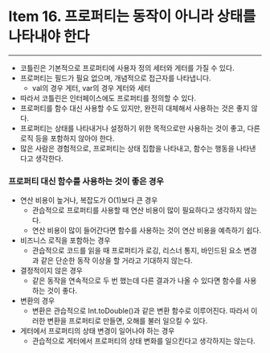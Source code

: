 # Item 16. 프로퍼티는 동작이 아니라 상태를 나타내야 한다

- - -

* 코틀린은 기본적으로 프로퍼티에 사용자 정의 세터와 게터를 가질 수 있다.
* 프로퍼티는 필드가 필요 없으며, 개념적으로 접근자를 나타냅니다.
  * val의 경우 게터, var의 경우 게터와 세터
* 따라서 코틀린은 인터페이스에도 프로퍼티를 정의할 수 있다.
* 프로퍼티를 함수 대신 사용할 수도 있지만, 완전히 대체해서 사용하는 것은 좋지 않다.
* 프로퍼티는 상태를 나타내거나 설정하기 위한 목적으로만 사용하는 것이 좋고, 다른 로직 등을 포함하지 않아야 한다.
* 많은 사람은 경험적으로, 프로퍼티는 상태 집합을 나타내고, 함수는 행동을 나타낸다고 생각한다.

### 프로퍼티 대신 함수를 사용하는 것이 좋은 경우
* 연산 비용이 높거나, 복잡도가 O(1)보다 큰 경우
  * 관습적으로 프로퍼티를 사용할 때 연산 비용이 많이 필요하다고 생각하지 않는다.
  * 연산 비용이 많이 들어간다면 함수를 사용하는 것이 연산 비용을 예측하기 쉽다.
* 비즈니스 로직을 포함하는 경우
  * 관습적으로 코드를 읽을 때 프로퍼티가 로깅, 리스너 통지, 바인드된 요소 변경과 같은 단순한 동작 이상을 할 거라고 기대하지 않는다.
* 결정적이지 않은 경우
  * 같은 동작을 연속적으로 두 번 했는데 다른 결과가 나올 수 있다면 함수를 사용하는 것이 좋다.
* 변환의 경우
  * 변환은 관습적으로 Int.toDouble()과 같은 변환 함수로 이루어진다. 따라서 이러한 변환을 프로퍼티로 만들면, 오해를 불러 일으킬 수 있다.
* 게터에서 프로퍼티의 상태 변경이 일어나야 하는 경우
  * 관습적으로 게터에서 프로퍼티의 상태 변화를 일으킨다고 생각하지는 않는다.
